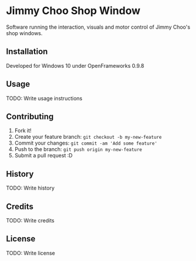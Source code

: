 # Jimmy Choo Shop Window

Software running the interaction, visuals and motor control of Jimmy Choo's shop windows.

## Installation

Developed for Windows 10 under OpenFrameworks 0.9.8

## Usage

TODO: Write usage instructions

## Contributing

1. Fork it!
2. Create your feature branch: `git checkout -b my-new-feature`
3. Commit your changes: `git commit -am 'Add some feature'`
4. Push to the branch: `git push origin my-new-feature`
5. Submit a pull request :D

## History

TODO: Write history

## Credits

TODO: Write credits

## License

TODO: Write license